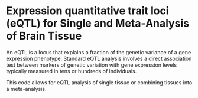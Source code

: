 # Expression quantitative trait loci (eQTL) for Single and Meta-Analysis of Brain Tissue        
                    
An eQTL is a locus that explains a fraction of the genetic variance of a gene expression phenotype. Standard eQTL analysis involves a direct association test between markers of genetic variation with gene expression levels typically measured in tens or hundreds of individuals.                 
                              
This code allows for eQTL analysis of single tissue or combining tissues into a meta-analysis.                                 
               
          
                  
      
  
   
   
